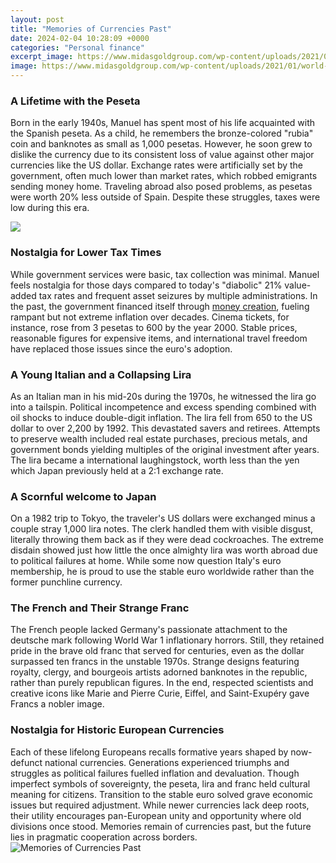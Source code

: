 ```yaml
---
layout: post
title: "Memories of Currencies Past"
date: 2024-02-04 10:28:09 +0000
categories: "Personal finance"
excerpt_image: https://www.midasgoldgroup.com/wp-content/uploads/2021/01/world-reserve-currencies.jpg
image: https://www.midasgoldgroup.com/wp-content/uploads/2021/01/world-reserve-currencies.jpg
---
```


### A Lifetime with the Peseta 
Born in the early 1940s, Manuel has spent most of his life acquainted with the Spanish peseta. As a child, he remembers the bronze-colored "rubia" coin and banknotes as small as 1,000 pesetas. However, he soon grew to dislike the currency due to its consistent loss of value against other major currencies like the US dollar. Exchange rates were artificially set by the government, often much lower than market rates, which robbed emigrants sending money home. Traveling abroad also posed problems, as pesetas were worth 20% less outside of Spain. Despite these struggles, taxes were low during this era.

![](https://cdn.britannica.com/q:60/83/189283-050-DF7E0E75/Banknotes-world.jpg)
### Nostalgia for Lower Tax Times
While government services were basic, tax collection was minimal. Manuel feels nostalgia for those days compared to today's "diabolic" 21% value-added tax rates and frequent asset seizures by multiple administrations. In the past, the government financed itself through [money creation](https://store.fi.io.vn/womens-cow-mom-cute-womens-70s-80s-retro-style-sunset-moo-moo-lover-v-neck-t-shirt/men&), fueling rampant but not extreme inflation over decades. Cinema tickets, for instance, rose from 3 pesetas to 600 by the year 2000. Stable prices, reasonable figures for expensive items, and international travel freedom have replaced those issues since the euro's adoption.
### A Young Italian and a Collapsing Lira
As an Italian man in his mid-20s during the 1970s, he witnessed the lira go into a tailspin. Political incompetence and excess spending combined with oil shocks to induce double-digit inflation. The lira fell from 650 to the US dollar to over 2,200 by 1992. This devastated savers and retirees. Attempts to preserve wealth included real estate purchases, precious metals, and government bonds yielding multiples of the original investment after years. The lira became a international laughingstock, worth less than the yen which Japan previously held at a 2:1 exchange rate.
### A Scornful welcome to Japan  
On a 1982 trip to Tokyo, the traveler's US dollars were exchanged minus a couple stray 1,000 lira notes. The clerk handled them with visible disgust, literally throwing them back as if they were dead cockroaches. The extreme disdain showed just how little the once almighty lira was worth abroad due to political failures at home. While some now question Italy's euro membership, he is proud to use the stable euro worldwide rather than the former punchline currency.
### The French and Their Strange Franc
The French people lacked Germany's passionate attachment to the deutsche mark following World War 1 inflationary horrors. Still, they retained pride in the brave old franc that served for centuries, even as the dollar surpassed ten francs in the unstable 1970s. Strange designs featuring royalty, clergy, and bourgeois artists adorned banknotes in the republic, rather than purely republican figures. In the end, respected scientists and creative icons like Marie and Pierre Curie, Eiffel, and Saint-Exupéry gave Francs a nobler image. 
### Nostalgia for Historic European Currencies
Each of these lifelong Europeans recalls formative years shaped by now-defunct national currencies. Generations experienced triumphs and struggles as political failures fuelled inflation and devaluation. Though imperfect symbols of sovereignty, the peseta, lira and franc held cultural meaning for citizens. Transition to the stable euro solved grave economic issues but required adjustment. While newer currencies lack deep roots, their utility encourages pan-European unity and opportunity where old divisions once stood. Memories remain of currencies past, but the future lies in pragmatic cooperation across borders.
![Memories of Currencies Past](https://www.midasgoldgroup.com/wp-content/uploads/2021/01/world-reserve-currencies.jpg)
